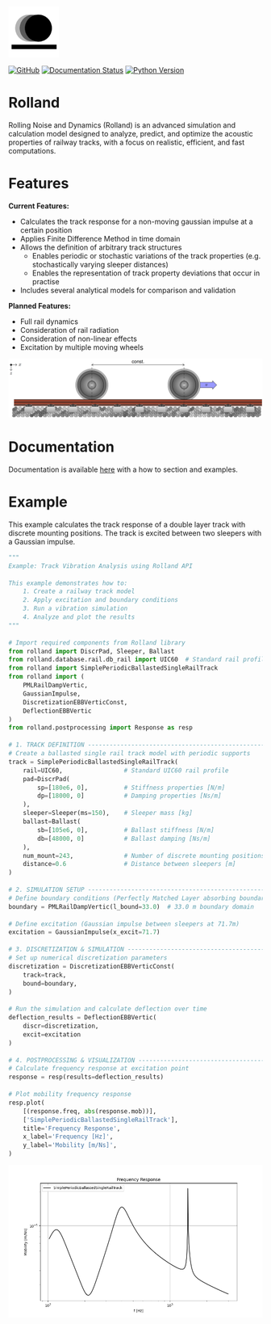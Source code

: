 <picture>
  <source srcset="docs/source/images/logo_rolland_light.svg" media="(prefers-color-scheme: dark)">
  <img src="docs/source/images/logo_rolland_dark.svg" alt="Logo" width="100">
</picture>


[![GitHub](https://img.shields.io/badge/GitHub-Repository-blue?logo=github)](https://github.com/mantelmax/rolland)
[![Documentation Status](https://readthedocs.org/projects/rolland-rolling-noise-and-dynamics/badge/?version=latest)](https://rolland-rolling-noise-and-dynamics.readthedocs.io/en/latest/?badge=latest)
[![Python Version](https://img.shields.io/badge/Python-3.12-blue?logo=python)](https://www.python.org/)


# Rolland
Rolling Noise and Dynamics (Rolland) is an advanced simulation and calculation model designed to analyze, predict, 
and optimize the acoustic properties of railway tracks, with a focus on realistic, efficient, and fast computations. 

# Features
**Current Features:**
- Calculates the track response for a non-moving gaussian impulse at a certain position
- Applies Finite Difference Method in time domain
- Allows the definition of arbitrary track structures
  - Enables periodic or stochastic variations of the track properties (e.g. stochastically varying sleeper distances)
  - Enables the representation of track property deviations that occur in practise
- Includes several analytical models for comparison and validation

**Planned Features:**
- Full rail dynamics
- Consideration of rail radiation
- Consideration of non-linear effects
- Excitation by multiple moving wheels

<picture>
  <source srcset="docs/source/images/mwi_github_dark.png" media="(prefers-color-scheme: dark)">
  <img src="docs/source/images/mwi_light.png">
</picture>

# Documentation
Documentation is available [here](https://rolland-rolling-noise-and-dynamics.readthedocs.io) with a 
how to section and examples.

# Example
This example calculates the track response of a double layer track with discrete mounting positions.
The track is excited between two sleepers with a Gaussian impulse.

```python
"""
Example: Track Vibration Analysis using Rolland API

This example demonstrates how to:
    1. Create a railway track model
    2. Apply excitation and boundary conditions
    3. Run a vibration simulation
    4. Analyze and plot the results
"""

# Import required components from Rolland library
from rolland import DiscrPad, Sleeper, Ballast
from rolland.database.rail.db_rail import UIC60  # Standard rail profile
from rolland import SimplePeriodicBallastedSingleRailTrack
from rolland import (
    PMLRailDampVertic, 
    GaussianImpulse, 
    DiscretizationEBBVerticConst, 
    DeflectionEBBVertic
)
from rolland.postprocessing import Response as resp

# 1. TRACK DEFINITION ----------------------------------------------------------
# Create a ballasted single rail track model with periodic supports
track = SimplePeriodicBallastedSingleRailTrack(
    rail=UIC60,                 # Standard UIC60 rail profile
    pad=DiscrPad(
        sp=[180e6, 0],          # Stiffness properties [N/m]
        dp=[18000, 0]           # Damping properties [Ns/m]
    ),
    sleeper=Sleeper(ms=150),    # Sleeper mass [kg]
    ballast=Ballast(
        sb=[105e6, 0],          # Ballast stiffness [N/m]
        db=[48000, 0]           # Ballast damping [Ns/m]
    ),
    num_mount=243,              # Number of discrete mounting positions
    distance=0.6                # Distance between sleepers [m]
)

# 2. SIMULATION SETUP ---------------------------------------------------------
# Define boundary conditions (Perfectly Matched Layer absorbing boundary)
boundary = PMLRailDampVertic(l_bound=33.0)  # 33.0 m boundary domain

# Define excitation (Gaussian impulse between sleepers at 71.7m)
excitation = GaussianImpulse(x_excit=71.7)

# 3. DISCRETIZATION & SIMULATION ----------------------------------------------
# Set up numerical discretization parameters
discretization = DiscretizationEBBVerticConst(
    track=track,
    bound=boundary,
)

# Run the simulation and calculate deflection over time
deflection_results = DeflectionEBBVertic(
    discr=discretization, 
    excit=excitation
)

# 4. POSTPROCESSING & VISUALIZATION -------------------------------------------
# Calculate frequency response at excitation point
response = resp(results=deflection_results)

# Plot mobility frequency response
resp.plot(
    [(response.freq, abs(response.mob))],
    ['SimplePeriodicBallastedSingleRailTrack'],
    title='Frequency Response',
    x_label='Frequency [Hz]',
    y_label='Mobility [m/Ns]',
)
```

![Example](docs/source/images/example_readme.png)